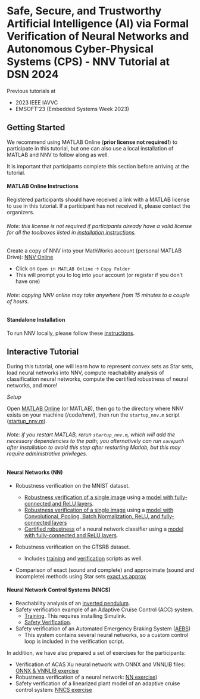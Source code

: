 # Safe, Secure, and Trustworthy Artificial Intelligence (AI) via Formal Verification of Neural Networks and Autonomous Cyber-Physical Systems (CPS) - NNV Tutorial at DSN 2024

Previous tutorials at

 - 2023 IEEE IAVVC
 - EMSOFT'23 (Embedded Systems Week 2023)


## Getting Started
We recommend using MATLAB Online (**prior license not required!**) to participate in this tutorial, but one can also use a local installation of MATLAB and NNV to follow along as well.

It is important that participants complete this section before arriving at the tutorial.

#### MATLAB Online Instructions

Registered participants should have received a link with a MATLAB license to use in this tutorial. If a participant has not received it, please contact the organizers. 

###### Note: this license is not required if participants already have a valid license for all the toolboxes listed in [installation instructions](/README.md#installation).

Create a copy of NNV into your MathWorks account (personal MATLAB Drive):
[NNV Online](https://drive.mathworks.com/sharing/cd6fe866-b737-46e1-8890-26c30db8d102)
  - Click on `Open in MATLAB Online` -> `Copy Folder`
  - This will prompt you to log into your account (or register if you don’t have one)
###### Note: copying NNV online may take anywhere from 15 minutes to a couple of hours.

#### Standalone Installation

To run NNV locally, please follow these [instructions](/README.md#installation).


## Interactive Tutorial

During this tutorial, one will learn how to represent convex sets as Star sets, load neural networks into NNV, compute reachability analysis of classification neural networks, compute the certified robustness of neural networks, and more!

_Setup_

Open [MATLAB Online](https://workshop-matlab.mathworks.com/) (or MATLAB), then go to the directory where NNV exists on your machine (/code/nnv/), then run the `startup_nnv.m` script ([startup_nnv.m](/code/nnv/startup_nnv.m)).
    
###### Note: if you restart MATLAB, rerun `startup_nnv.m`, which will add the necessary dependencies to the path; you alternatively can run `savepath` after installation to avoid this step after restarting Matlab, but this may require administrative privileges.


#### Neural Networks (NN)

* Robustness verification on the MNIST dataset.
    * [Robustness verification of a single image](NN/MNIST/verify_fc.m) using a [model with fully-connected and ReLU layers](NN/MNIST/training_fc.m).
    * [Robustness verification of a single image](NN/MNIST/verify.m) using a [model with Convolutional, Pooling, Batch Normalization, ReLU, and fully-connected layers](NN/MNIST/training.m)
    * [Certified robustness](NN/MNIST/verify_fc_allTest.m) of a neural network classifier using a [model with fully-connected and ReLU layers](NN/MNIST/training_fc.m).

* Robustness verification on the GTSRB dataset.
    * Includes [training](NN/GTSRB/train.m) and [verification](NN/GTSRB/verify_robust_27.m) scripts as well.
* Comparison of exact (sound and complete) and approximate (sound and incomplete) methods using Star sets [exact vs approx](NN/compareReachability/reach_exact_vs_approx.m)

#### Neural Network Control Systems (NNCS)

* Reachability analysis of an [inverted pendulum](NNCS/InvertedPendulum/reach_invP.m).
* Safety verification example of an Adaptive Cruise Control (ACC) system.
    * [Training](NNCS/ACC/Training%20and%20testing). This requires installing Simulink.
    * [Safety Verification](NNCS/ACC/Verification/verify.m).
* Safety verification of an Automated Emergency Braking System ([AEBS](NNCS/AEBS))
    * This system contains several neural networks, so a custom control loop is included in the verification script.

In addition, we have also prepared a set of exercises for the participants:
* Verification of ACAS Xu neural network with ONNX and VNNLIB files: [ONNX & VNNLIB exercise](NN/ACAS%20Xu/exercise_vnnlib_onnx.m)
* Robustness verification of a neural network: [NN exercise](NN/GTSRB/exercise_verify_robustness.m))
* Safety verification of a linearized plant model of an adaptive cruise control system: [NNCS exercise](NNCS/ACC/Exercise/exercise_reachability_nncs.m)
